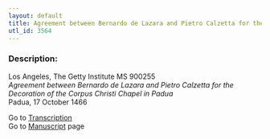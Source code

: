 ```yaml
---
layout: default
title: Agreement between Bernardo de Lazara and Pietro Calzetta for the Decoration of the Corpus Christi Chapel in Padua
utl_id: 3564
---
```


###  Description:

Los Angeles, The Getty Institute MS 900255<br>
_Agreement between Bernardo de Lazara and Pietro Calzetta for the Decoration of the Corpus Christi Chapel in Padua_<br>
Padua, 17 October 1466

Go to [Transcription](https://centerfordigitalhumanities.github.io/Newberry-Italian-paleography/transcription/319)<br>
Go to [Manuscript](https://centerfordigitalhumanities.github.io/Newberry-Italian-paleography/www/record.html?id=319) page <br>
